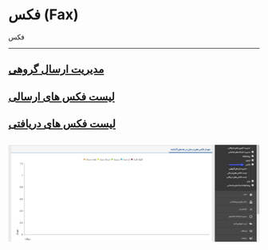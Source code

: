 # فکس (Fax)    

فکس


-------

[مدیریت ارسال گروهی](Fax/GroupSendingList.md)
----------------------------------------------

[لیست فکس های ارسالی](Fax/SendingFaxList.md)
---------------------------------------------

[لیست فکس های دریافتی](Fax/GettingFaxList.md)
----------------------------------------------

![](advertising-fax-home.png)
-----------------------------